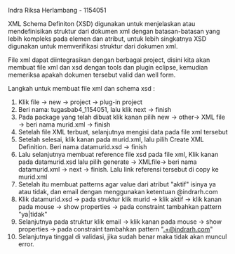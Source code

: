 Indra Riksa Herlambang - 1154051

XML Schema Definiton (XSD) digunakan untuk menjelaskan atau mendefinisikan struktur dari dokumen xml dengan batasan-batasan yang lebih kompleks pada elemen dan atribut, untuk lebih singkatnya XSD digunakan untuk memverifikasi struktur dari dokumen xml.

File xml dapat diintegrasikan dengan berbagai project, disini kita akan membuat file xml dan xsd dengan tools dan plugin eclipse, kemudian memeriksa apakah dokumen tersebut valid dan well form.

Langkah untuk membuat file xml dan schema xsd :
1. Klik file -> new -> project -> plug-in project
2. Beri nama: tugasbab4_1154051, lalu klik next -> finish
3. Pada package yang telah dibuat klik kanan pilih new -> other-> XML file -> beri nama murid.xml -> finish
4. Setelah file XML terbuat, selanjutnya mengisi data pada file xml tersebut
5. Setelah selesai, klik kanan pada murid.xml, lalu pilih Create XML Definition. Beri nama datamurid.xsd -> finish
6. Lalu selanjutnya membuat reference file xsd pada file xml, Klik kanan pada datamurid.xsd lalu pilih generate -> XMLfile-> beri nama datamurid.xml -> next -> finish. Lalu link referensi tersebut di copy ke murid.xml
7. Setelah itu membuat patterns agar value dari atribut "aktif" isinya ya atau tidak, dan email dengan menggunakan ketentuan @indrarh.com
8. Klik datamurid.xsd -> pada struktur klik murid -> klik aktif -> klik kanan pada mouse -> show properties -> pada constraint tambahkan pattern "ya|tidak"
9. Selanjutnya pada struktur klik email -> klik kanan pada mouse -> show properties -> pada constraint tambahkan pattern ".+@indrarh.com"
10. Selanjutnya tinggal di validasi, jika sudah benar maka tidak akan muncul error.
